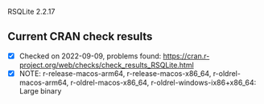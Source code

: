 RSQLite 2.2.17

## Current CRAN check results

- [x] Checked on 2022-09-09, problems found: https://cran.r-project.org/web/checks/check_results_RSQLite.html
- [x] NOTE: r-release-macos-arm64, r-release-macos-x86_64, r-oldrel-macos-arm64, r-oldrel-macos-x86_64, r-oldrel-windows-ix86+x86_64: Large binary
